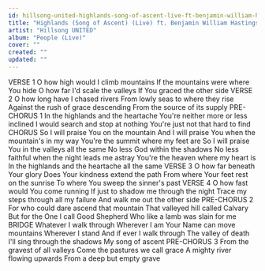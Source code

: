 ```yaml
---
id: hillsong-united-highlands-song-of-ascent-live-ft-benjamin-william-hastings
title: "Highlands (Song of Ascent) (Live) ft. Benjamin William Hastings"
artist: "Hillsong UNITED"
album: "People (Live)"
cover: ""
created: ""
updated: ""
---
```


VERSE 1
O how high would I climb mountains
If the mountains were where You hide
O how far I'd scale the valleys
If You graced the other side
VERSE 2
O how long have I chased rivers
From lowly seas to where they rise
Against the rush of grace descending
From the source of its supply
PRE-CHORUS 1
In the highlands and the heartache
You're neither more or less inclined
I would search and stop at nothing
You're just not that hard to find
CHORUS
So I will praise You on the mountain
And I will praise You when the mountain's in my way
You're the summit where my feet are
So I will praise You in the valleys all the same
No less God within the shadows
No less faithful when the night leads me astray
You're the heaven where my heart is
In the highlands and the heartache all the same
VERSE 3
O how far beneath Your glory
Does Your kindness extend the path
From where Your feet rest on the sunrise
To where You sweep the sinner's past
VERSE 4
O how fast would You come running
If just to shadow me through the night
Trace my steps through all my failure
And walk me out the other side
PRE-CHORUS 2
For who could dare ascend that mountain
That valleyed hill called Calvary
But for the One I call Good Shepherd
Who like a lamb was slain for me
BRIDGE
Whatever I walk through
Wherever I am
Your Name can move mountains
Wherever I stand
And if ever I walk through
The valley of death
I'll sing through the shadows
My song of ascent
PRE-CHORUS 3
From the gravest of all valleys
Come the pastures we call grace
A mighty river flowing upwards
From a deep but empty grave